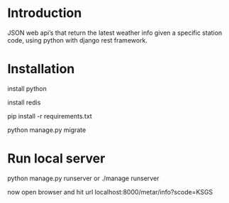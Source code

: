 <h1>Introduction</h1> 
JSON web api’s that return the latest weather info given a specific station code,  using python with django rest framework.

<h1>Installation</h1>
<p>install python </p>
<p>install redis </p>
<p>pip install -r requirements.txt</p>
<p>python manage.py migrate </p>

<h1>Run local server</h1> 

python manage.py runserver or ./manage runserver <br>

now open browser and hit url localhost:8000/metar/info?scode=KSGS
